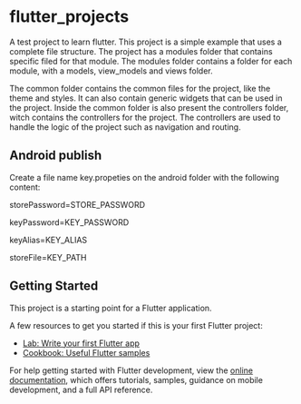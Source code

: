 # flutter_projects

A test project to learn flutter. This project is a simple example that uses a complete file structure.
The project has a modules folder that contains specific filed for that module. 
The modules folder contains a folder for each module, with a models, view_models and views folder.

The common folder contains the common files for the project, like the theme and styles. It can also contain generic widgets that can be used in the project.
Inside the common folder is also present the controllers folder, witch contains the controllers for the project. 
The controllers are used to handle the logic of the project such as navigation and routing.


## Android publish
Create a file name key.propeties on the android folder with the following content:

storePassword=STORE_PASSWORD

keyPassword=KEY_PASSWORD

keyAlias=KEY_ALIAS

storeFile=KEY_PATH


## Getting Started

This project is a starting point for a Flutter application.

A few resources to get you started if this is your first Flutter project:

- [Lab: Write your first Flutter app](https://docs.flutter.dev/get-started/codelab)
- [Cookbook: Useful Flutter samples](https://docs.flutter.dev/cookbook)

For help getting started with Flutter development, view the
[online documentation](https://docs.flutter.dev/), which offers tutorials,
samples, guidance on mobile development, and a full API reference.
